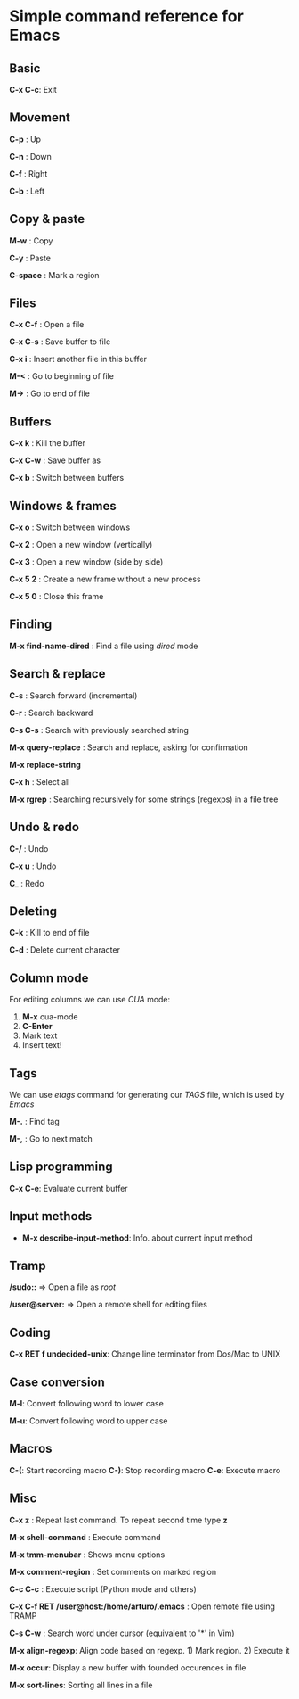 # Simple command reference for Emacs

## Basic

**C-x C-c**: Exit

## Movement

**C-p** : Up

**C-n** : Down

**C-f** : Right

**C-b** : Left

## Copy & paste

**M-w** : Copy

**C-y** : Paste

**C-space** : Mark a region

## Files

**C-x C-f** : Open a file

**C-x C-s** : Save buffer to file

**C-x i** : Insert another file in this buffer

**M-<** : Go to beginning of file

**M->** : Go to end of file

## Buffers

**C-x k** : Kill the buffer

**C-x C-w** : Save buffer as

**C-x b** : Switch between buffers

## Windows & frames

**C-x o** : Switch between windows

**C-x 2** : Open a new window (vertically)

**C-x 3** : Open a new window (side by side)

**C-x 5 2** : Create a new frame without a new process

**C-x 5 0** : Close this frame

## Finding

**M-x find-name-dired** : Find a file using *dired* mode

## Search & replace

**C-s** : Search forward (incremental)

**C-r** : Search backward

**C-s C-s** : Search with previously searched string

**M-x query-replace** : Search and replace, asking for confirmation

**M-x replace-string**

**C-x h** : Select all

**M-x rgrep** : Searching recursively for some strings (regexps) in a file tree

## Undo & redo

**C-/** : Undo

**C-x u** : Undo

**C_** : Redo

## Deleting

**C-k** : Kill to end of file

**C-d** : Delete current character

## Column mode

For editing columns we can use *CUA* mode:

1. **M-x** cua-mode
2. **C-Enter**
3. Mark text
4. Insert text!

## Tags

We can use *etags* command for generating our *TAGS* file, which is
used by *Emacs*

**M-.** : Find tag

**M-,** : Go to next match

## Lisp programming

**C-x C-e**: Evaluate current buffer

## Input methods

* **M-x describe-input-method**: Info. about current input method

## Tramp

**/sudo::** => Open a file as *root*

**/user@server:** => Open a remote shell for editing files

## Coding

**C-x RET f undecided-unix**: Change line terminator from Dos/Mac to UNIX

## Case conversion

**M-l**: Convert following word to lower case

**M-u**: Convert following word to upper case

## Macros

**C-(**: Start recording macro
**C-)**: Stop recording macro
**C-e**: Execute macro

## Misc

**C-x z** : Repeat last command. To repeat second time type **z**

**M-x shell-command** : Execute command

**M-x tmm-menubar** : Shows menu options

**M-x comment-region** : Set comments on marked region

**C-c C-c** : Execute script (Python mode and others)

**C-x C-f RET /user@host:/home/arturo/.emacs** : Open remote file using TRAMP

**C-s C-w** : Search word under cursor (equivalent to '*' in Vim)

**M-x align-regexp**: Align code based on regexp. 1) Mark region. 2) Execute it

**M-x occur**: Display a new buffer with founded occurences in file

**M-x sort-lines**: Sorting all lines in a file
